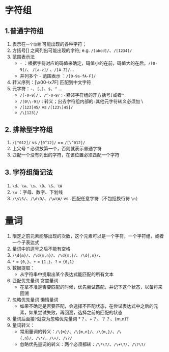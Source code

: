#  字符组
## 1.普通字符组
1. 表示在`一个位置` 可能出现的各种字符；
2. 方括号[] 之间列出可能出现的字符; e.g. `/[abcd]/`、`/[1234]/`
3. 范围表示法 
    - `-` ：根据字符对应的码值来确定，码值小的在前，码值大的在后。`/[0-9]/`、 `/[a-z]/` 、`/[A-Z]/`...
    -  并列多个 `-` 范围表示 ：`/[0-9a-fA-F]/`
4. 转义序列：[\x00-\x7F] 匹配到中文字符
5. 元字符：`-`、`[`、`]`、`$`、`^` ...
    - `/[-0-9]/` 、`/^-0-9/` : `-`紧邻字符组的开方括号`[`或者`^`
    - `/[0\\-9]/` : 转义；出去字符组内部的`-`其他元字符转义必须加 \
    - `/[123]45/` vs `/[123\]45]/` 
    - `/\[123]/`
 
## 2. 排除型字符组
1. `/[^012]/` vs `/[0^12]/` == `/[\^012]/`
2. 上尖号 ^ 必须放第一个，否则就表示普通字符
3. 匹配一个没有列出的字符，在该位置必须匹配一个字符

## 3. 字符组简记法
1. `\d`、`\w`、`\s`、`\D`、`\S`、`\W`
2. `\w` ：字母、数字、下划线
3. `/\s\S/`、`/\d\D/`、`/\w\W/` vs `.`匹配任意字符（不包括换行符 `\n`）

# 量词
1. 限定之前元素能够出现的次数，这个元素可以是一个字符，一个字符组，或者一个子表达式
2. 量词中的逗号之后不能有空格
3. `/\d{m}/`、`/\d{m,n}/`、`/\d{m,}/`、`/\d{,n}/`、
4. `*` = `{0,}`、`+` = `{1,}`、`?` = `{0,1}`
5. 数据提取：
   - 从字符串中提取出某个表达式能匹配的所有文本
6. 匹配优先量词  贪婪量词
   - 在拿不准是否要匹配的时候，优先尝试匹配，并记下这个状态，以备将来回溯
7. 忽略优先量词  懒惰量词
   - 如果不确定是否要匹配，会选择不匹配状态，在尝试表达式中之后的元素，如果尝试失败，再回溯，选择之前的匹配的状态
8. 量词后面接`?`就变为忽略优先量词 *？、+？、？？、{m,n}?
9. 量词转义：
    - 常用量词的转义：`/\{m}/`、`/\{m,n}/`、`/\{m,}/`、`/\{,n}/`、`/\*/`、`/\+/`、`/\?/`
    - 忽略优先量词的转义：两个必须都转：`/\*\?/`、`/\+\?/`、`/\?\?/`